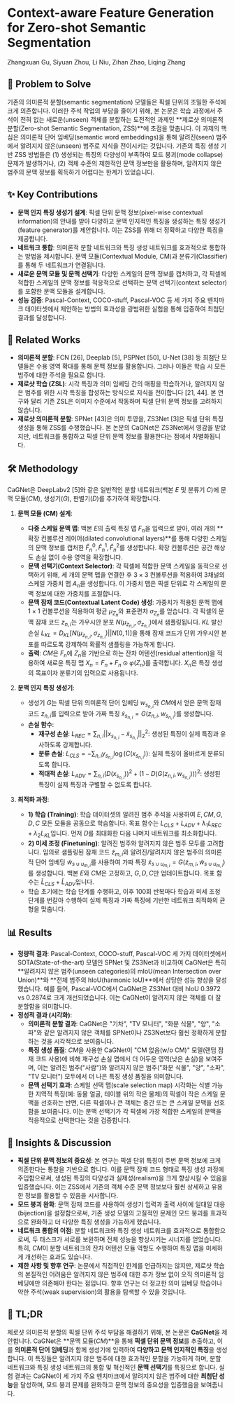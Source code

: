 # Context-aware Feature Generation for Zero-shot Semantic Segmentation

Zhangxuan Gu, Siyuan Zhou, Li Niu, Zihan Zhao, Liqing Zhang

## 🧩 Problem to Solve

기존의 의미론적 분할(semantic segmentation) 모델들은 픽셀 단위의 조밀한 주석에 크게 의존합니다. 이러한 주석 작업의 부담을 줄이기 위해, 본 논문은 학습 과정에서 주석이 전혀 없는 새로운(unseen) 객체를 분할하는 도전적인 과제인 **제로샷 의미론적 분할(Zero-shot Semantic Segmentation, ZSS)**에 초점을 맞춥니다. 이 과제의 핵심은 의미론적 단어 임베딩(semantic word embeddings)을 통해 알려진(seen) 범주에서 알려지지 않은(unseen) 범주로 지식을 전이시키는 것입니다. 기존의 특징 생성 기반 ZSS 방법들은 (1) 생성되는 특징의 다양성이 부족하여 모드 붕괴(mode collapse) 문제가 발생하거나, (2) 객체 수준의 제한적인 문맥 정보만을 활용하며, 알려지지 않은 범주의 문맥 정보를 획득하기 어렵다는 한계가 있었습니다.

## ✨ Key Contributions

* **문맥 인지 특징 생성기 설계**: 픽셀 단위 문맥 정보(pixel-wise contextual information)의 안내를 받아 다양하고 문맥 인지적인 특징을 생성하는 특징 생성기(feature generator)를 제안합니다. 이는 ZSS를 위해 더 정확하고 다양한 특징을 제공합니다.
* **네트워크 통합**: 의미론적 분할 네트워크와 특징 생성 네트워크를 효과적으로 통합하는 방법을 제시합니다. 문맥 모듈(Contextual Module, CM)과 분류기(Classifier)를 통해 두 네트워크가 연결됩니다.
* **새로운 문맥 모듈 및 문맥 선택기**: 다양한 스케일의 문맥 정보를 캡처하고, 각 픽셀에 적합한 스케일의 문맥 정보를 적응적으로 선택하는 문맥 선택기(context selector)를 포함한 문맥 모듈을 설계합니다.
* **성능 검증**: Pascal-Context, COCO-stuff, Pascal-VOC 등 세 가지 주요 벤치마크 데이터셋에서 제안하는 방법의 효과성을 광범위한 실험을 통해 입증하여 최첨단 결과를 달성합니다.

## 📎 Related Works

* **의미론적 분할**: FCN [26], Deeplab [5], PSPNet [50], U-Net [38] 등 최첨단 모델들은 수용 영역 확대를 통해 문맥 정보를 활용합니다. 그러나 이들은 학습 시 모든 범주에 대한 주석을 필요로 합니다.
* **제로샷 학습 (ZSL)**: 시각 특징과 의미 임베딩 간의 매핑을 학습하거나, 알려지지 않은 범주를 위한 시각 특징을 합성하는 방식으로 지식을 전이합니다 [21, 44]. 본 연구와 달리 기존 ZSL은 이미지 수준에서 작동하며 픽셀 단위 문맥 정보를 고려하지 않습니다.
* **제로샷 의미론적 분할**: SPNet [43]은 의미 투영을, ZS3Net [3]은 픽셀 단위 특징 생성을 통해 ZSS를 수행했습니다. 본 논문의 CaGNet은 ZS3Net에서 영감을 받았지만, 네트워크를 통합하고 픽셀 단위 문맥 정보를 활용한다는 점에서 차별화됩니다.

## 🛠️ Methodology

CaGNet은 DeepLabv2 [5]와 같은 일반적인 분할 네트워크(백본 $E$ 및 분류기 $C$)에 문맥 모듈($CM$), 생성기($G$), 판별기($D$)를 추가하여 확장합니다.

1. **문맥 모듈 (CM) 설계**:
    * **다중 스케일 문맥 맵**: 백본 $E$의 출력 특징 맵 $F_n$을 입력으로 받아, 여러 개의 **확장 컨볼루션 레이어(dilated convolutional layers)**를 통해 다양한 스케일의 문맥 정보를 캡처한 $\hat{F}^0_n, \hat{F}^1_n, \hat{F}^2_n$를 생성합니다. 확장 컨볼루션은 공간 해상도 손실 없이 수용 영역을 확장합니다.
    * **문맥 선택기(Context Selector)**: 각 픽셀에 적합한 문맥 스케일을 동적으로 선택하기 위해, 세 개의 문맥 맵을 연결한 후 $3 \times 3$ 컨볼루션을 적용하여 3채널의 스케일 가중치 맵 $A_n$을 생성합니다. 이 가중치 맵은 픽셀 단위로 각 스케일의 문맥 정보에 대한 가중치를 조절합니다.
    * **문맥 잠재 코드(Contextual Latent Code) 생성**: 가중치가 적용된 문맥 맵에 $1 \times 1$ 컨볼루션을 적용하여 평균 $\mu_{Z_n}$와 표준편차 $\sigma_{Z_n}$를 얻습니다. 각 픽셀의 문맥 잠재 코드 $z_{n,i}$는 가우시안 분포 $N(\mu_{z_{n,i}}, \sigma_{z_{n,i}})$에서 샘플링됩니다. $KL$ 발산 손실 $L_{KL} = D_{KL}[N(\mu_{z_{n,i}}, \sigma_{z_{n,i}})||N(0,1)]$을 통해 잠재 코드가 단위 가우시안 분포를 따르도록 강제하여 확률적 샘플링을 가능하게 합니다.
    * **출력**: $CM$은 $F_n$에 $Z_n$을 기반으로 하는 잔차 어텐션(residual attention)을 적용하여 새로운 특징 맵 $X_n = F_n + F_n \odot \varphi(Z_n)$를 출력합니다. $X_n$은 특징 생성의 목표이자 분류기의 입력으로 사용됩니다.

2. **문맥 인지 특징 생성기**:
    * 생성기 $G$는 픽셀 단위 의미론적 단어 임베딩 $w_{s_{n,i}}$와 $CM$에서 얻은 문맥 잠재 코드 $z_{n,i}$를 입력으로 받아 가짜 특징 $\tilde{x}_{s_{n,i}} = G(z_{n,i}, w_{s_{n,i}})$를 생성합니다.
    * **손실 함수**:
        * **재구성 손실**: $L_{REC} = \sum_{n,i} ||x_{s_{n,i}} - \tilde{x}_{s_{n,i}}||^2_2$: 생성된 특징이 실제 특징과 유사하도록 강제합니다.
        * **분류 손실**: $L_{CLS} = -\sum_{n,i} y_{s_{n,i}} \log(C(x_{s_{n,i}}))$: 실제 특징이 올바르게 분류되도록 합니다.
        * **적대적 손실**: $L_{ADV} = \sum_{n,i} (D(x_{s_{n,i}}))^2 + (1-D(G(z_{n,i}, w_{s_{n,i}})))^2$: 생성된 특징이 실제 특징과 구별할 수 없도록 합니다.

3. **최적화 과정**:
    * **1) 학습 (Training)**: 학습 데이터셋의 알려진 범주 주석을 사용하여 $E, CM, G, D, C$ 모든 모듈을 공동으로 학습합니다. 목표 함수는 $L_{CLS} + L_{ADV} + \lambda_1 L_{REC} + \lambda_2 L_{KL}$입니다. 먼저 $D$를 최대화한 다음 나머지 네트워크를 최소화합니다.
    * **2) 미세 조정 (Finetuning)**: 알려진 범주와 알려지지 않은 범주 모두를 고려합니다. 임의로 샘플링된 잠재 코드 $\tilde{z}_{m,i}$와 알려진/알려지지 않은 범주의 의미론적 단어 임베딩 $\tilde{w}_{s \cup u_{m,i}}$를 사용하여 가짜 특징 $\tilde{x}_{s \cup u_{m,i}} = G(\tilde{z}_{m,i}, \tilde{w}_{s \cup u_{m,i}})$를 생성합니다. 백본 $E$와 $CM$은 고정하고, $G, D, C$만 업데이트합니다. 목표 함수는 $\tilde{L}_{CLS} + \tilde{L}_{ADV}$입니다.
    * 학습 초기에는 학습 단계를 수행하고, 이후 100회 반복마다 학습과 미세 조정 단계를 번갈아 수행하여 실제 특징과 가짜 특징에 기반한 네트워크 최적화의 균형을 맞춥니다.

## 📊 Results

* **정량적 결과**: Pascal-Context, COCO-stuff, Pascal-VOC 세 가지 데이터셋에서 SOTA(State-of-the-art) 모델인 SPNet 및 ZS3Net과 비교하여 CaGNet은 특히 **알려지지 않은 범주(unseen categories)의 mIoU(mean Intersection over Union)**와 **전체 범주의 hIoU(harmonic IoU)**에서 상당한 성능 향상을 달성했습니다. 예를 들어, Pascal-VOC에서 CaGNet은 ZS3Net 대비 hIoU 0.3972 vs 0.2874로 크게 개선되었습니다. 이는 CaGNet이 알려지지 않은 객체를 더 잘 분할함을 의미합니다.
* **정성적 결과 (시각화)**:
  * **의미론적 분할 결과**: CaGNet은 "기차", "TV 모니터", "화분 식물", "양", "소파"와 같은 알려지지 않은 객체를 SPNet이나 ZS3Net보다 훨씬 정확하게 분할하는 것을 시각적으로 보여줍니다.
  * **특징 생성 품질**: $CM$을 사용한 CaGNet이 "CM 없음(w/o CM)" 모델(랜덤 잠재 코드 사용)에 비해 재구성 손실 맵에서 더 어두운 영역(낮은 손실)을 보여주며, 이는 알려진 범주("사람")와 알려지지 않은 범주("화분 식물", "양", "소파", "TV 모니터") 모두에서 더 나은 특징 생성 품질을 의미합니다.
  * **문맥 선택기 효과**: 스케일 선택 맵(scale selection map) 시각화는 식별 가능한 지역적 특징(예: 동물 얼굴, 테이블 위의 작은 물체)의 픽셀이 작은 스케일 문맥을 선호하는 반면, 다른 픽셀이나 큰 객체는 중간 또는 큰 스케일 문맥을 선호함을 보여줍니다. 이는 문맥 선택기가 각 픽셀에 가장 적합한 스케일의 문맥을 적응적으로 선택한다는 것을 검증합니다.

## 🧠 Insights & Discussion

* **픽셀 단위 문맥 정보의 중요성**: 본 연구는 픽셀 단위 특징이 주변 문맥 정보에 크게 의존한다는 통찰을 기반으로 합니다. 이를 문맥 잠재 코드 형태로 특징 생성 과정에 주입함으로써, 생성된 특징의 다양성과 실제성(realism)을 크게 향상시킬 수 있음을 입증했습니다. 이는 ZSS에서 기존의 객체 수준 문맥 정보보다 훨씬 상세하고 유용한 정보를 활용할 수 있음을 시사합니다.
* **모드 붕괴 완화**: 문맥 잠재 코드를 사용하여 생성기 입력과 출력 사이에 일대일 대응(bijection)을 설정함으로써, 기존 생성 모델의 고질적인 문제인 모드 붕괴를 효과적으로 완화하고 더 다양한 특징 생성을 가능하게 했습니다.
* **네트워크 통합의 이점**: 분할 네트워크와 특징 생성 네트워크를 효과적으로 통합함으로써, 두 태스크가 서로를 보완하며 전체 성능을 향상시키는 시너지를 얻었습니다. 특히, $CM$이 분할 네트워크의 잔차 어텐션 모듈 역할도 수행하여 특징 맵을 미세하게 개선하는 효과도 있습니다.
* **제한 사항 및 향후 연구**: 논문에서 직접적인 한계를 언급하지는 않지만, 제로샷 학습의 본질적인 어려움은 알려지지 않은 범주에 대한 추가 정보 없이 오직 의미론적 임베딩에만 의존해야 한다는 점입니다. 향후 연구는 더 정교한 의미 임베딩 학습이나 약한 주석(weak supervision)의 활용을 탐색할 수 있을 것입니다.

## 📌 TL;DR

제로샷 의미론적 분할의 픽셀 단위 주석 부담을 해결하기 위해, 본 논문은 **CaGNet**을 제안합니다. CaGNet은 **문맥 모듈($CM$)**을 통해 **픽셀 단위 문맥 정보**를 추출하고, 이를 **의미론적 단어 임베딩**과 함께 생성기에 입력하여 **다양하고 문맥 인지적인 특징**을 생성합니다. 이 특징들은 알려지지 않은 범주에 대한 효과적인 분할을 가능하게 하며, 분할 네트워크와 특징 생성 네트워크의 통합 및 혁신적인 **문맥 선택기**를 특징으로 합니다. 실험 결과는 CaGNet이 세 가지 주요 벤치마크에서 알려지지 않은 범주에 대한 **최첨단 성능**을 달성하며, 모드 붕괴 문제를 완화하고 문맥 정보의 중요성을 입증했음을 보여줍니다.
